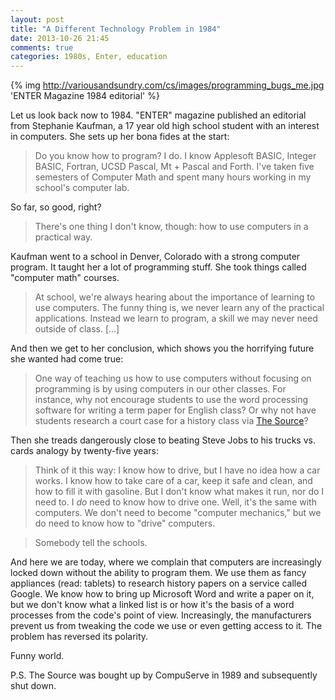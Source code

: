 ```yaml
---
layout: post
title: "A Different Technology Problem in 1984"
date: 2013-10-26 21:45
comments: true
categories: 1980s, Enter, education
---
```


{% img http://variousandsundry.com/cs/images/programming_bugs_me.jpg 'ENTER Magazine 1984 editorial' %}

Let us look back now to 1984.  "ENTER" magazine published an editorial from Stephanie Kaufman, a 17 year old high school student with an interest in computers. She sets up her bona fides at the start:

>Do you know how to program?  I do.  I know Applesoft BASIC, Integer BASIC, Fortran, UCSD Pascal, Mt + Pascal and Forth. I've taken five semesters of Computer Math and spent many hours working in my school's computer lab.

So far, so good, right?

>There's one thing I don't know, though: how to use computers in a practical way.

Kaufman went to a school in Denver, Colorado with a strong computer program. It taught her a lot of programming stuff. She took things called "computer math" courses.

>At school, we're always hearing about the importance of learning to use computers.  The funny thing is, we never learn any of the practical applications.  Instead we learn to program, a skill we may never need outside of class.   [...]

And then we get to her conclusion, which shows you the horrifying future she wanted had come true:

>One way of teaching us how to use computers without focusing on programming is by using computers in our other classes.  For instance, why not encourage students to use the word processing software for writing a term paper for English class?  Or why not have students research a court case for a history class via [The Source](http://en.wikipedia.org/wiki/The_Source_(online_service))?

Then she treads dangerously close to beating Steve Jobs to his trucks vs. cards analogy by twenty-five years:

>Think of it this way: I know how to drive, but I have no idea how a car works.  I know how to take care of a car, keep it safe and clean, and how to fill it with gasoline.  But I don't know what makes it run, nor do I need to. I _do_ need to know how to drive one.  Well, it's the same with computers.  We don't need to become "computer mechanics," but we do need to know how to "drive" computers.

>Somebody tell the schools.

And here we are today, where we complain that computers are increasingly locked down without the ability to program them.  We use them as fancy appliances (read: tablets) to research history papers on a service called Google. We know how to bring up Microsoft Word and write a paper on it, but we don't know what a linked list is or how it's the basis of a word processes from the code's point of view.  Increasingly, the manufacturers prevent us from tweaking the code we use or even getting access to it.  The problem has reversed its polarity.

Funny world.

P.S. The Source was bought up by CompuServe in 1989 and subsequently shut down.